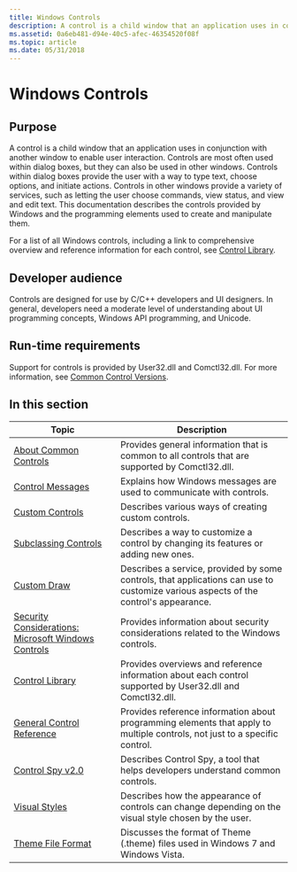 ```yaml
---
title: Windows Controls
description: A control is a child window that an application uses in conjunction with another window to enable user interaction.
ms.assetid: 0a6eb481-d94e-40c5-afec-46354520f08f
ms.topic: article
ms.date: 05/31/2018
---
```


# Windows Controls

## Purpose

A control is a child window that an application uses in conjunction with another window to enable user interaction. Controls are most often used within dialog boxes, but they can also be used in other windows. Controls within dialog boxes provide the user with a way to type text, choose options, and initiate actions. Controls in other windows provide a variety of services, such as letting the user choose commands, view status, and view and edit text. This documentation describes the controls provided by Windows and the programming elements used to create and manipulate them.

For a list of all Windows controls, including a link to comprehensive overview and reference information for each control, see [Control Library](individual-control-info.md).

## Developer audience

Controls are designed for use by C/C++ developers and UI designers. In general, developers need a moderate level of understanding about UI programming concepts, Windows API programming, and Unicode.

## Run-time requirements

Support for controls is provided by User32.dll and Comctl32.dll. For more information, see [Common Control Versions](common-control-versions.md).

## In this section



| Topic                                                                             | Description                                                                                                                                     |
|-----------------------------------------------------------------------------------|-------------------------------------------------------------------------------------------------------------------------------------------------|
| [About Common Controls](common-controls-intro.md)<br/>                     | Provides general information that is common to all controls that are supported by Comctl32.dll.<br/>                                      |
| [Control Messages](control-messages.md)<br/>                               | Explains how Windows messages are used to communicate with controls.<br/>                                                                 |
| [Custom Controls](user-controls-intro.md)<br/>                             | Describes various ways of creating custom controls. <br/>                                                                                 |
| [Subclassing Controls](subclassing-overview.md)<br/>                       | Describes a way to customize a control by changing its features or adding new ones. <br/>                                                 |
| [Custom Draw](custom-draw.md)<br/>                                         | Describes a service, provided by some controls, that applications can use to customize various aspects of the control's appearance. <br/> |
| [Security Considerations: Microsoft Windows Controls](sec-comctls.md)<br/> | Provides information about security considerations related to the Windows controls. <br/>                                                 |
| [Control Library](individual-control-info.md)<br/>                         | Provides overviews and reference information about each control supported by User32.dll and Comctl32.dll.<br/>                            |
| [General Control Reference](common-control-reference.md)<br/>              | Provides reference information about programming elements that apply to multiple controls, not just to a specific control.<br/>           |
| [Control Spy v2.0](control-spy.md)<br/>                                    | Describes Control Spy, a tool that helps developers understand common controls. <br/>                                                     |
| [Visual Styles](themes-overview.md)<br/>                                   | Describes how the appearance of controls can change depending on the visual style chosen by the user. <br/>                               |
| [Theme File Format](themesfileformat-overview.md)<br/>                     | Discusses the format of Theme (.theme) files used in Windows 7 and Windows Vista.<br/>                                                    |



 

 

 





